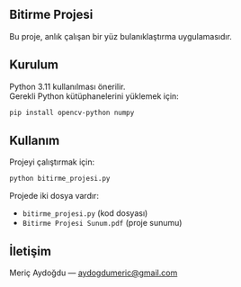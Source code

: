 ## Bitirme Projesi

Bu proje, anlık çalışan bir yüz bulanıklaştırma uygulamasıdır.

## Kurulum

Python 3.11 kullanılması önerilir.  
Gerekli Python kütüphanelerini yüklemek için:

```bash
pip install opencv-python numpy
```

## Kullanım

Projeyi çalıştırmak için:

```bash
python bitirme_projesi.py
```

Projede iki dosya vardır:  
- `bitirme_projesi.py` (kod dosyası)  
- `Bitirme Projesi Sunum.pdf` (proje sunumu)

## İletişim

Meriç Aydoğdu — aydogdumeric@gmail.com
